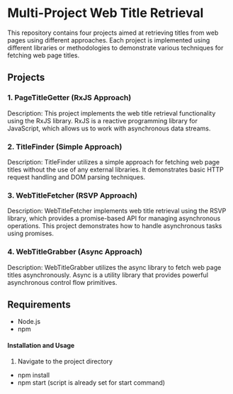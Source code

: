 # Multi-Project Web Title Retrieval

This repository contains four projects aimed at retrieving titles from web pages using different approaches. Each project is implemented using different libraries or methodologies to demonstrate various techniques for fetching web page titles.

## Projects

### 1. PageTitleGetter (RxJS Approach)

Description: This project implements the web title retrieval functionality using the RxJS library. RxJS is a reactive programming library for JavaScript, which allows us to work with asynchronous data streams.

### 2. TitleFinder (Simple Approach)

Description: TitleFinder utilizes a simple approach for fetching web page titles without the use of any external libraries. It demonstrates basic HTTP request handling and DOM parsing techniques.

### 3. WebTitleFetcher (RSVP Approach)

Description: WebTitleFetcher implements web title retrieval using the RSVP library, which provides a promise-based API for managing asynchronous operations. This project demonstrates how to handle asynchronous tasks using promises.

### 4. WebTitleGrabber (Async Approach)

Description: WebTitleGrabber utilizes the async library to fetch web page titles asynchronously. Async is a utility library that provides powerful asynchronous control flow primitives.

## Requirements

- Node.js
- npm

#### Installation and Usage

1. Navigate to the project directory

- npm install
- npm start (script is already set for start command)
